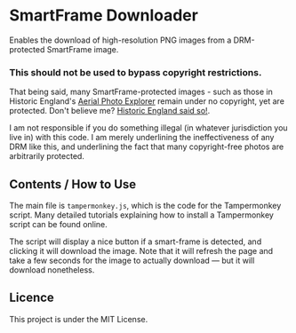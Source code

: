 # SmartFrame Downloader
Enables the download of high-resolution PNG images from a DRM-protected SmartFrame image. 

### This should not be used to bypass copyright restrictions. 
That being said, many SmartFrame-protected images - such as those in Historic England's [Aerial Photo Explorer](https://historicengland.org.uk/images-books/archive/collections/aerial-photos/) remain under no copyright, yet are protected. Don't believe me? [Historic England said so!](https://x.com/HistoricEngland/status/1507377198747033608). 

I am not responsible if you do something illegal (in whatever jurisdiction you live in) with this code. I am merely underlining the ineffectiveness of any DRM like this, and underlining the fact that many copyright-free photos are arbitrarily protected. 

## Contents / How to Use
The main file is `tampermonkey.js`, which is the code for the Tampermonkey script. Many detailed tutorials explaining how to install a Tampermonkey script can be found online.

The script will display a nice button if a smart-frame is detected, and clicking it will download the image. Note that it will refresh the page and take a few seconds for the image to actually download — but it will download nonetheless.

## Licence
This project is under the MIT License.
